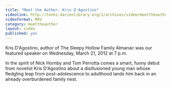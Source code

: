 ```yaml
---
title: "Meet the Author: Kris D'Agostino"
videolink: http://tonks.darienlibrary.org/1/archives/video/meettheauthor/20120321_kris_dagostino.mov
videoformat: MOV
category: meettheauthor
layout: video
published: yes
---
```


Kris D'Agostino, author of The Sleepy Hollow Family Almanac was our featured speaker on Wednesday, March 21, 2012 at 7 p.m.

In the spirit of Nick Hornby and Tom Perrotta comes a smart, funny debut from novelist Kris D'Agostino about a disillusioned young man whose fledgling leap from post-adolescence to adulthood lands him back in an already overburdened family nest.